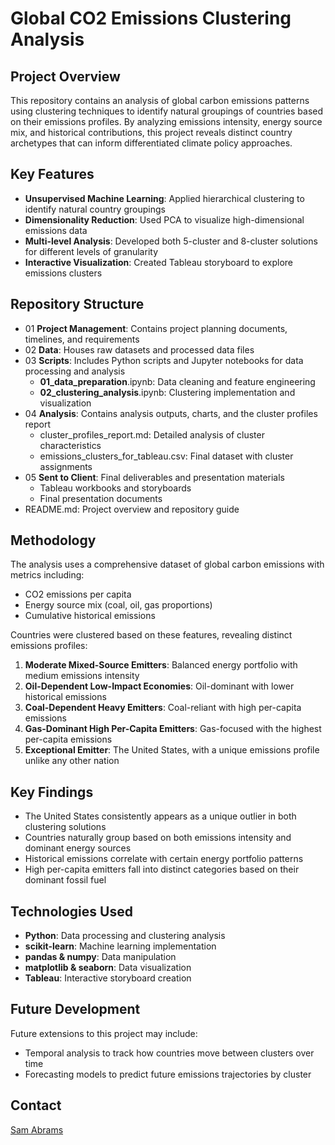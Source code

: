 # Global CO2 Emissions Clustering Analysis

## Project Overview
This repository contains an analysis of global carbon emissions patterns using clustering techniques to identify natural groupings of countries based on their emissions profiles. By analyzing emissions intensity, energy source mix, and historical contributions, this project reveals distinct country archetypes that can inform differentiated climate policy approaches.

## Key Features
- **Unsupervised Machine Learning**: Applied hierarchical clustering to identify natural country groupings
- **Dimensionality Reduction**: Used PCA to visualize high-dimensional emissions data
- **Multi-level Analysis**: Developed both 5-cluster and 8-cluster solutions for different levels of granularity
- **Interactive Visualization**: Created Tableau storyboard to explore emissions clusters

## Repository Structure
- 01 **Project Management**: Contains project planning documents, timelines, and requirements
- 02 **Data**: Houses raw datasets and processed data files
- 03 **Scripts**: Includes Python scripts and Jupyter notebooks for data processing and analysis
  	- **01_data_preparation**.ipynb: Data cleaning and feature engineering
  	- **02_clustering_analysis**.ipynb: Clustering implementation and visualization
- 04 **Analysis**: Contains analysis outputs, charts, and the cluster profiles report
  	- cluster_profiles_report.md: Detailed analysis of cluster characteristics
  	- emissions_clusters_for_tableau.csv: Final dataset with cluster assignments
- 05 **Sent to Client**: Final deliverables and presentation materials
  	- Tableau workbooks and storyboards
  	- Final presentation documents
- README.md: Project overview and repository guide

## Methodology
The analysis uses a comprehensive dataset of global carbon emissions with metrics including:
- CO2 emissions per capita
- Energy source mix (coal, oil, gas proportions)
- Cumulative historical emissions

Countries were clustered based on these features, revealing distinct emissions profiles:
1. **Moderate Mixed-Source Emitters**: Balanced energy portfolio with medium emissions intensity
2. **Oil-Dependent Low-Impact Economies**: Oil-dominant with lower historical emissions
3. **Coal-Dependent Heavy Emitters**: Coal-reliant with high per-capita emissions
4. **Gas-Dominant High Per-Capita Emitters**: Gas-focused with the highest per-capita emissions
5. **Exceptional Emitter**: The United States, with a unique emissions profile unlike any other nation

## Key Findings
- The United States consistently appears as a unique outlier in both clustering solutions
- Countries naturally group based on both emissions intensity and dominant energy sources
- Historical emissions correlate with certain energy portfolio patterns
- High per-capita emitters fall into distinct categories based on their dominant fossil fuel

## Technologies Used
- **Python**: Data processing and clustering analysis
- **scikit-learn**: Machine learning implementation
- **pandas & numpy**: Data manipulation
- **matplotlib & seaborn**: Data visualization
- **Tableau**: Interactive storyboard creation

## Future Development
Future extensions to this project may include:
- Temporal analysis to track how countries move between clusters over time
- Forecasting models to predict future emissions trajectories by cluster


## Contact
[Sam Abrams](sabrams15@gmail.com)
